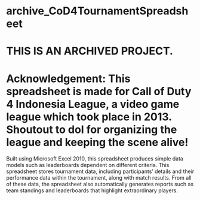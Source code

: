 # archive_CoD4TournamentSpreadsheet
THIS IS AN ARCHIVED PROJECT.
====
Acknowledgement: 
This spreadsheet is made for Call of Duty 4 Indonesia League, a video game league which took place in 2013. Shoutout to dol for organizing the league and keeping the scene alive!
====
Built using Microsoft Excel 2010, this spreadsheet produces simple data models such as leaderboards dependent on different criteria. This spreadsheet stores tournament data, including participants’ details and their performance data within the tournament, along with match results. From all of these data, the spreadsheet also automatically generates reports such as team standings and leaderboards that highlight extraordinary players.
